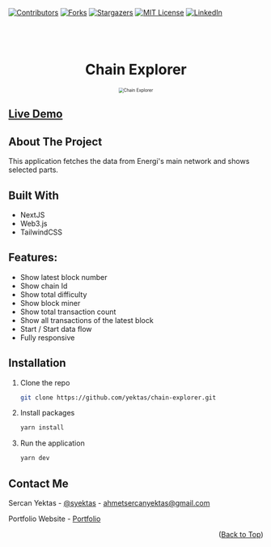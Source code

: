 <div id="top"></div>

[![Contributors][contributors-shield]][contributors-url]
[![Forks][forks-shield]][forks-url]
[![Stargazers][stars-shield]][stars-url]
[![MIT License][license-shield]][license-url]
[![LinkedIn][linkedin-shield]][linkedin-url]

<br />
<div align="center">
  <a href="https://github.com/yektas/chain-explorer">
  </a>

<br />

# Chain Explorer

</div>

<!-- ABOUT THE PROJECT -->

<div align="center">
<img src="https://user-images.githubusercontent.com/9054528/151487389-0381230f-7874-4576-a6c5-306a21abb43b.png" alt="Chain Explorer" style="zoom:60%;" />

</div>

## [Live Demo](https://chain-explorer.vercel.app/)

## About The Project

This application fetches the data from Energi's main network and shows selected parts.

## Built With

- NextJS
- Web3.js
- TailwindCSS

## Features:

- Show latest block number
- Show chain Id
- Show total difficulty
- Show block miner
- Show total transaction count
- Show all transactions of the latest block
- Start / Start data flow
- Fully responsive

## Installation

1. Clone the repo
   ```sh
   git clone https://github.com/yektas/chain-explorer.git
   ```
2. Install packages

   ```sh
   yarn install
   ```

3. Run the application

   ```sh
   yarn dev
   ```

## Contact Me

Sercan Yektas - [@syektas](https://twitter.com/syektas) - ahmetsercanyektas@gmail.com

Portfolio Website - [Portfolio](https://sercanyektas.com)

<!-- ACKNOWLEDGMENTS -->

<p align="right">(<a href="#top">Back to Top</a>)</p>

<!-- MARKDOWN LINKS & IMAGES -->
<!-- https://www.markdownguide.org/basic-syntax/#reference-style-links -->

[contributors-shield]: https://img.shields.io/github/contributors/yektas/nft-marketplace.svg?style=for-the-badge
[contributors-url]: https://github.com/yektas/nft-marketplace/graphs/contributors
[forks-shield]: https://img.shields.io/github/forks/yektas/nft-marketplace.svg?style=for-the-badge
[forks-url]: https://github.com/yektas/nft-marketplace/network/members
[stars-shield]: https://img.shields.io/github/stars/yektas/nft-marketplace.svg?style=for-the-badge
[stars-url]: https://github.com/yektas/nft-marketplace/stargazers
[license-shield]: https://img.shields.io/github/license/yektas/nft-marketplace.svg?style=for-the-badge
[license-url]: https://github.com/yektas/nft-marketplace/blob/master/LICENSE.txt
[linkedin-shield]: https://img.shields.io/badge/-LinkedIn-black.svg?style=for-the-badge&logo=linkedin&colorB=555
[linkedin-url]: https://www.linkedin.com/in/sercanyektas/
[product-screenshot]: https://user-images.githubusercontent.com/9054528/147789460-68952b2d-5cb4-433a-b8c3-b7e578f4af77.png
